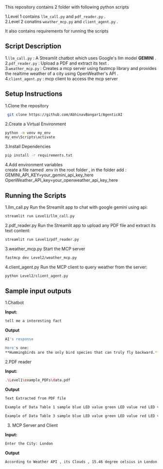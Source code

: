 This repository contains 2 folder with following python scripts

1.Level 1 contains `llm_call.py` and `pdf_reader.py` .  
2.Level 2 conatins `weather_mcp.py` and `client_agent.py` .  
  
It also contains requirements for running the scripts  


## Script Description 

1.`llm_call.py` : A Streamlit chatbot which uses Google's llm model **GEMINI** .  
2.`pdf_reader.py` : Upload a PDF and extract its text .  
3.`weather_mcp.py` : Creates a mcp server using fastmcp library and provides the realtime weather of a city using OpenWeather's API .  
4.`client_agent.py` : mcp client to access the mcp server  

## Setup Instructions

1.Clone the repository
```bash
 git clone https://github.com/AbhinavBangar1/AgenticAI
```

2.Create a Virtual Environment 
```bash
python -m venv my_env
my_env\Scripts\activate 
```

3.Install Dependencies
```bash
pip install -r requirements.txt
```

4.Add environment variables  
create a file named .env in the root folder , in the folder add :  
GEMINI_API_KEY=your_gemini_api_key_here  
OpenWeather_API_key=your_openweather_api_key_here  


## Running the Scripts

1.llm_call.py
Run the Streamlit app to chat with google gemini using api:
```bash
streamlit run Level1/llm_call.py
```

2.pdf_reader.py
Run the Streamlit app to upload any PDF file and extract its text content:
```bash
streamlit run Level1/pdf_reader.py
```

3.weather_mcp.py
Start the MCP server 
```bash
fastmcp dev Level2/weather_mcp.py
```
4.client_agent.py
Run the MCP client to query weather from the server:
```bash
python Level2/client_agent.py
```


## Sample input outputs

1.Chatbot

**Input:**
```bash
tell me a interesting fact
```

**Output**
```bash
AI's response  

Here's one:
**Hummingbirds are the only bird species that can truly fly backward.** Their unique wing structure allows them to rotate their wings almost 180 degrees, giving them incredible agility, including hovering and even flying upside down for short bursts!'
```

2.PDF reader 

**Input:**
```bash
.\Level1\example_PDFs\data.pdf
```

**Output**
```bash
Text Extracted from PDF file

Example of Data Table 1 sample blue LED value green LED value red LED value clear water 97 19 79 blue water 73 11 13 green water 35 15 14 tea water 33 13 70     Example of Data Table 2 sample blue % transmitted green % transmitted red % transmitted clear water 97/97 = 100% 19/19 = 100% 79/79 = 100% blue water 73/97 = 75% 11/19 = 58% 13/79 = 17% green water 35/97 = 36% 15/19 = 79% 14/79 = 18% tea water 33/97 = 34% 13/19 = 68% 70/79 = 91%   Example of Measuring Ocean Color Graph 1 
   
Example of Data Table 3 sample blue LED value green LED value red LED value + 1 tsp milk 13 14 12 +1tsp milk + blue 10 9 6 +1tsp milk +green 9 13 7 +1tsp milk + tea 7 9 9     Example of Data Table 4 Water sample blue % transmitted green % transmitted red % transmitted + 1 tsp milk 13/13 = 100% 14/14 = 100% 12/12 = 100% +1tsp milk + blue 10/13 = 77% 9/14 = 64% 6/12 = 50% +1tsp milk +green 9/13 = 69% 13/14 = 93% 7/12 = 58% +1tsp milk + tea 7/13 = 54% 9/14 = 69% 9/12 = 75%   Example of Measuring Ocean Color Graph 2 '
```


3. MCP Server and Client

**Input:**
```bash
Enter the City: London
```

**Output**
```bash
According to Weather API , its Clouds , 15.46 degree celsius in London
```

